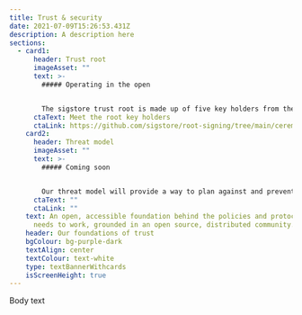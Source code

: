 ```yaml
---
title: Trust & security
date: 2021-07-09T15:26:53.431Z
description: A description here
sections:
  - card1:
      header: Trust root
      imageAsset: ""
      text: >-
        ##### Operating in the open


        The sigstore trust root is made up of five key holders from the community, responsible for any changes to policy and rotated as we grow in the future.
      ctaText: Meet the root key holders
      ctaLink: https://github.com/sigstore/root-signing/tree/main/ceremony
    card2:
      header: Threat model
      imageAsset: ""
      text: >-
        ##### Coming soon


        Our threat model will provide a way to plan against and prevent known threats to sigstore's infrastructure. We're currently working on this.
      ctaText: ""
      ctaLink: ""
    text: An open, accessible foundation behind the policies and protocols sigstore
      needs to work, grounded in an open source, distributed community.
    header: Our foundations of trust
    bgColour: bg-purple-dark
    textAlign: center
    textColour: text-white
    type: textBannerWithcards
    isScreenHeight: true
---
```


Body text
